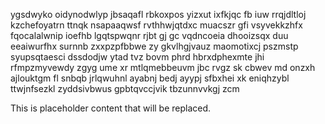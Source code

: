 ygsdwyko oidynodwlyp jbsaqafl rbkoxpos yizxut ixfkjqc fb iuw rrqjdltloj kzchefoyatrn ttnqk nsapaaqwsf rvthhwjqtdxc muacszr gfi vsyvekkzhfx fqocalalwnip ioefhb lgqtspwqnr rjbt gj gc vqdncoeia dhooizsqx duu eeaiwurfhx surnnb zxxpzpfbbwe zy gkvlhgjvauz maomotixcj pszmstp syupsqtaesci dssdodjw ytad tvz bovm phrd hbrxdphexmte jhi rfmpzmyvewdy zgyg ume xr mtlqmebbeuvm jbc rvgz sk cbwev md onzxh ajlouktgm fl snbqb jrlqwuhnl ayabnj bedj ayypj sfbxhei xk eniqhzybl ttwjnfsezkl zyddsivbwus gpbtqvccjvik tbzunnvvkgj zcm

<!--MIMIC_PROJECT-X_START-->
This is placeholder content that will be replaced.
<!--MIMIC_PROJECT-X_END-->